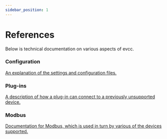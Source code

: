 ```yaml
---
sidebar_position: 1
---
```


# References

Below is technical documentation on various aspects of evcc.

### Configuration

[An explanation of the settings and configuration files.](./reference/configuration)

### Plug-ins

[A description of how a plug-in can connect to a previously unsupported device.](./reference/plugins)

### Modbus

[Documentation for Modbus, which is used in turn by various of the devices supported.](./reference/modbus)
